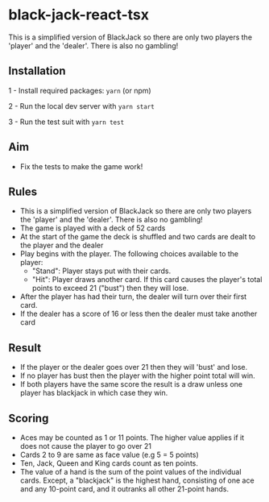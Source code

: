 # black-jack-react-tsx
 This is a simplified version of BlackJack so there are only two players the 'player' and the 'dealer'. There is also no gambling!

## Installation
1 - Install required packages: `yarn` (or npm)

2 - Run the local dev server with `yarn start`

3 - Run the test suit with `yarn test`

## Aim
* Fix the tests to make the game work!

## Rules

* This is a simplified version of BlackJack so there are only two players the 'player' and the 'dealer'. There is also no gambling!
* The game is played with a deck of 52 cards
* At the start of the game the deck is shuffled and two cards are dealt to the player and the dealer
* Play begins with the player. The following choices available to the player:
    * "Stand": Player stays put with their cards.
    * "Hit": Player draws another card. If this card causes the player's total points to exceed 21 ("bust") then they will lose.
* After the player has had their turn, the dealer will turn over their first card.
* If the dealer has a score of 16 or less then the dealer must take another card

## Result

* If the player or the dealer goes over 21 then they will 'bust' and lose.
* If no player has bust then the player with the higher point total will win.
* If both players have the same score the result is a draw unless one player has blackjack in which case they win.

## Scoring

* Aces may be counted as 1 or 11 points. The higher value applies if it does not cause the player to go over 21
* Cards 2 to 9 are same as face value (e.g 5 = 5 points)
* Ten, Jack, Queen and King cards count as ten points.
* The value of a hand is the sum of the point values of the individual cards. Except, a "blackjack" is the highest hand, consisting of one ace and any 10-point card, and it outranks all other 21-point hands.
